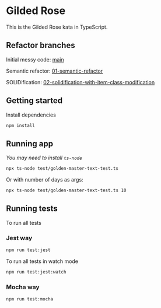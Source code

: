 # Gilded Rose

This is the Gilded Rose kata in TypeScript.

## Refactor branches

Initial messy code: [main](/../../tree/main)

Semantic refactor: [01-semantic-refactor](/../../tree/01-semantic-refactor)

SOLIDification: [02-solidification-with-item-class-modification](/../../tree/02-solidification-with-item-class-modification)

## Getting started

Install dependencies

```sh
npm install
```

## Running app
_You may need to install `ts-node`_

```sh
npx ts-node test/golden-master-text-test.ts
```

Or with number of days as args:
```sh
npx ts-node test/golden-master-text-test.ts 10
```

## Running tests

To run all tests

### Jest way

```sh
npm run test:jest
```

To run all tests in watch mode

```sh
npm run test:jest:watch
```

### Mocha way

```sh
npm run test:mocha
```
